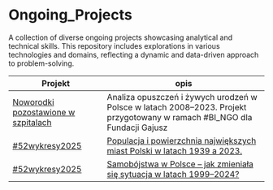 # Ongoing_Projects
A collection of diverse ongoing projects showcasing analytical and technical skills. This repository includes explorations in various technologies and domains, reflecting a dynamic and data-driven approach to problem-solving.

Projekt | opis
--- | ---
[Noworodki pozostawione w szpitalach](https://github.com/ElaWajdzik/Ongoing_Projects/tree/main/%23BI_NGO%20-%20Noworodki%20opuszczone%20przez%20rodzic%C3%B3w) | Analiza opuszczeń i żywych urodzeń w Polsce w latach 2008–2023. Projekt przygotowany w ramach #BI_NGO dla Fundacji Gajusz
[#52wykresy2025](https://github.com/ElaWajdzik/Ongoing_Projects/tree/main/%2352wykresy2025) | [Populacja i powierzchnia największych miast Polski w latach 1939 a 2023.](https://github.com/ElaWajdzik/Ongoing_Projects/tree/main/%2352wykresy2025#wykres-1-4-zmiana-populacji-i-powierzchni-sze%C5%9Bciu-najwi%C4%99kszych-miast-polski-po-ii-wojnie-%C5%9Bwiatowej)
[#52wykresy2025](https://github.com/ElaWajdzik/Ongoing_Projects/tree/main/%2352wykresy2025) | [Samobójstwa w Polsce – jak zmieniała się sytuacja w latach 1999–2024?](https://github.com/ElaWajdzik/Ongoing_Projects/tree/main/%2352wykresy2025#wykres-5-11-samob%C3%B3jstwa-w-polsce--jak-zmienia%C5%82a-si%C4%99-sytuacja-w-latach-19992024)



